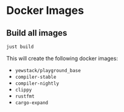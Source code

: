 # Docker Images

<!-- TODO explain how the docker images are designed -->

## Build all images

```sh
just build
```

This will create the following docker images:

- `yewstack/playground_base`
- `compiler-stable`
- `compiler-nightly`
- `clippy`
- `rustfmt`
- `cargo-expand`
